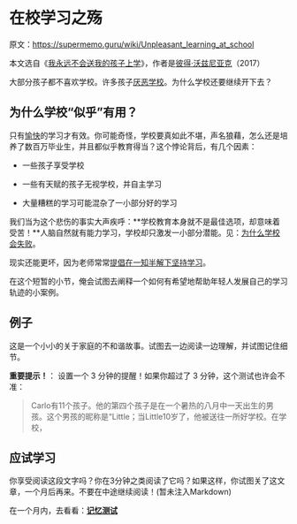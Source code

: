 # 在校学习之殇

原文：https://supermemo.guru/wiki/Unpleasant_learning_at_school

本文选自《[我永远不会送我的孩子上学](https://supermemo.guru/wiki/Problem_of_Schooling)》，作者是[彼得·沃兹尼亚克](https://supermemo.guru/wiki/Piotr_Wozniak)（2017）

大部分孩子都不喜欢学校。许多孩子[厌恶学校](https://supermemo.guru/wiki/Why_kids_hate_school%3F)。为什么学校还要继续开下去？

## 为什么学校“似乎”有用？

只有[愉快](https://supermemo.guru/wiki/Fundamental_law_of_learning)的学习才有效。你可能奇怪，学校要真如此不堪，声名狼藉，怎么还是培养了数百万毕业生，并且都似乎教育得当？这个悖论背后，有几个因素：

- 一些孩子享受学校

- 一些有天赋的孩子无视学校，并自主学习

- 大量糟糕的学习可能混杂了一小部分好的学习

我们当为这个悲伤的事实大声疾呼：**学校教育本身就不是最佳选项，却意味着受苦！**人脑自然就有能力学习，学校却只激发一小部分潜能。见：[为什么学校会失败](https://supermemo.guru/wiki/Why_schools_fail)。

现实还能更坏，因为老师常常[提倡在一知半解下坚持学习](https://supermemo.guru/wiki/Do_not_memorize_before_you_understand)。

在这个短暂的小节，俺会试图去阐释一个如何有希望地帮助年轻人发展自己的学习轨迹的小案例。

## 例子

这是一个小小的关于家庭的不和谐故事。试图去一边阅读一边理解，并试图记住细节。

**重要提示！**： 设置一个 3 分钟的提醒！如果你超过了 3 分钟，这个测试也许会不准：

> Carlo有11个孩子。他的第四个孩子是在一个暑热的八月中一天出生的男孩。这个男孩的昵称是“Little；当Little10岁了，他被送往一所好学校。在学校，

## 应试学习

你享受阅读这段文字吗？你在3分钟之类阅读了它吗？如果这样，你试图关了这文章，一个月后再来。不要在中途继续阅读！(暂未注入Markdown)

在一个月内，去看看：**[记忆测试](https://supermemo.guru/wiki/Unpleasant_learning_at_school_(test))**